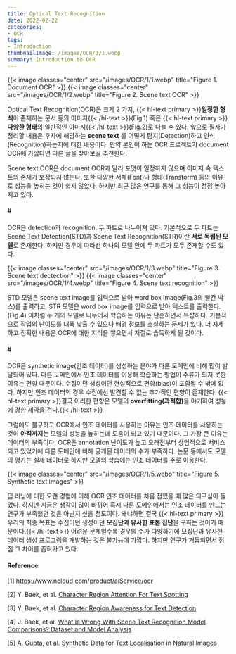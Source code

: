 ```yaml
---
title: Optical Text Recognition
date: 2022-02-22
categories:
- OCR
tags:
- Introduction
thumbnailImage: /images/OCR/1/1.webp
summary: Introduction to OCR
---
```

{{< image classes="center" src="/images/OCR/1/1.webp" title="Figure 1. Document OCR" >}}
{{< image classes="center" src="/images/OCR/1/2.webp" title="Figure 2. Scene text OCR" >}}

Optical Text Recognition(OCR)은 크게 2 가지, {{< hl-text primary >}}<b>일정한 형식</b>이 존재하는 문서 등의 이미지{{< /hl-text >}}(Fig.1) 혹은 {{< hl-text primary >}}<b>다양한 형태</b>의 일반적인 이미지{{< /hl-text >}}(Fig.2)로 나눌 수 있다. 앞으로 필자가 정리할 내용은 후자에 해당하는 **scene text** 를 어떻게 탐지(Detection)하고 인식(Recognition)하는지에 대한 내용이다. 만약 본인이 하는 OCR 프로젝트가 document OCR에 가깝다면 다른 글을 찾아보길 추천한다.

Scene text OCR은 document OCR과 달리 포맷이 일정하지 않으며 이미지 속 텍스트의 존재가 보장되지 않는다. 또한 다양한 서체(Font)나 형태(Transform) 등의 이유로 성능을 높히는 것이 쉽지 않았다. 하지만 최근 많은 연구를 통해 그 성능이 점점 높아지고 있다.

#### \#
OCR은 detection과 recognition, 두 파트로 나누어져 있다. 기본적으로 두 파트는 Scene Text Detection(STD)과 Scene Text Recognition(STR)이란 **서로 독립된 모델**로 존재한다. 하지만 경우에 따라선 하나의 모델 안에 두 파트가 모두 존재할 수도 있다.

{{< image classes="center" src="/images/OCR/1/3.webp" title="Figure 3. Scene text dectection" >}}
{{< image classes="center" src="/images/OCR/1/4.webp" title="Figure 4. Scene text recognition" >}}

STD 모델은 scene text image를 입력으로 받아 word box image(Fig.3의 빨간 박스)를 출력하고, STR 모델은 word box image를 입력으로 받아 텍스트를 출력한다.(Fig.4) 이처럼 두 개의 모델로 나누어서 학습하는 이유는 단순하면서 복잡하다. 기본적으로 작업의 난이도를 대폭 낮출 수 있으나 배경 정보를 소실하는 문제가 있다. 더 자세하고 정확한 내용은 OCR에 대한 지식을 쌓으면서 저절로 습득하게 될 것이다.

#### \#
OCR은 synthetic image(인조 데이터)를 생성하는 분야가 다른 도메인에 비해 많이 발달되어 있다. 다른 도메인에서 인조 데이터를 이용해 학습하는 방법이 주류가 되지 못한 이유는 편향 때문이다. 수집이던 생성이던 현실적으로 편향(bias)이 포함될 수 밖에 없다. 하지만 인조 데이터의 경우 수집에선 발견할 수 없는 추가적인 편향이 존재한다. {{< hl-text primary >}}결국 이러한 편향은 모델의 <b>overfitting(과적합)</b>을 야기하여 성능에 강한 제약을 건다.{{< /hl-text >}}

그럼에도 불구하고 OCR에서 인조 데이터를 사용하는 이유는 인조 데이터를 사용하는 것이 **아직까지는** 모델의 성능을 높히는데 도움이 되고 있기 때문이다. 그 가장 큰 이유는 데이터의 부족이다. OCR은 annotation   난이도가 높고 오래전부터 상업적으로 서비스되고 있었기에 다른 도메인에 비해 공개된 데이터의 수가 부족하다. 논문 등에서도 모델의 평가는 실제 데이터로 하지만 모델의 학습에는 인조 데이터를 주로 이용한다.

{{< image classes="center" src="/images/OCR/1/5.webp" title="Figure 5. Synthetic text images" >}}

딥 러닝에 대한 오랜 경험에 의해 OCR 인조 데이터를 처음 접했을 때 많은 의구심이 들었다. 하지만 지금은 생각이 많이 바뀌어 혹시 다른 도메인에서는 인조 데이터를 만드는 연구가 부족했던 것은 아닌지 싶을 정도이다. 왜냐하면 결국 {{< hl-text primary >}}우리의 최종 목표는 수집이던 생성이던 <b>모집단과 유사한 표본 집단</b>을 구하는 것이기 때문이다.{{< /hl-text >}} 어려운 문제일수록 경우의 수가 다양하기에 모집단과 유사한 데이터 생성 프로그램을 개발하는 것은 불가능에 가깝다. 하지만 연구가 거듭되면서 점점 그 차이를 좁혀가고 있다.

#### Reference
[1] https://www.ncloud.com/product/aiService/ocr

[2] Y. Baek, et al. [Character Region Attention For Text Spotting](https://arxiv.org/abs/2007.09629)

[3] Y. Baek, et al. [Character Region Awareness for Text Detection](https://arxiv.org/abs/1904.01941)

[4] J. Baek, et al. [What Is Wrong With Scene Text Recognition Model Comparisons? Dataset and Model Analysis](https://arxiv.org/abs/1904.01906)

[5] A. Gupta, et al. [Synthetic Data for Text Localisation in Natural Images](https://www.robots.ox.ac.uk/~vgg/publications/2016/Gupta16)

